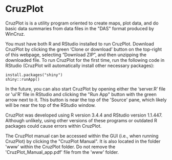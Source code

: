# CruzPlot
CruzPlot is is a utility program oriented to create maps, plot data, and do basic data summaries from data files in the "DAS" format produced by WinCruz.

You must have both R and RStudio installed to run CruzPlot. Download CruzPlot by clicking the green ‘Clone or download’ button on the top-right of this webpage, selecting “Download ZIP”, and then unzipping the downloaded file. To run CruzPlot for the first time, run the following code in RStudio (CruzPlot will automatically install other necessary packages):

```{r}
install.packages("shiny")
shiny::runApp()
```

In the future, you can also start CruzPlot by opening either the ‘server.R’ file or 'ui'R' file in RStudio and clicking the "Run App" button with the green arrow next to it. This button is near the top of the 'Source' pane, which likely will be near the top of the RStudio window. 

CruzPlot was developed using R version 3.4.4 and RStudio version 1.1.447. Although unlikely, using other versions of these programs or outdated R packages could cause errors within CruzPlot.

The CruzPlot manual can be accessed within the GUI (i.e., when running CruzPlot) by clicking the "CruzPlot Manual". It is also located in the folder 'www' within the CruzPlot folder. Do not remove the 'CruzPlot_Manual_app.pdf' file from the 'www' folder.
